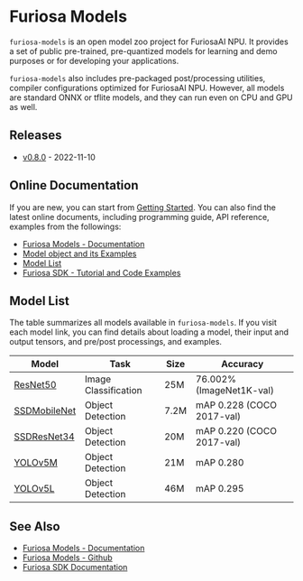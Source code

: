Furiosa Models
======================
`furiosa-models` is an open model zoo project for FuriosaAI NPU. 
It provides a set of public pre-trained, pre-quantized models for learning and demo purposes or 
for developing your applications.

`furiosa-models` also includes pre-packaged post/processing utilities, compiler configurations optimized
for FuriosaAI NPU. However, all models are standard ONNX or tflite models, 
and they can run even on CPU and GPU as well.

## Releases
* [v0.8.0](https://furiosa-ai.github.io/furiosa-models/changelog/) - 2022-11-10

## Online Documentation
If you are new, you can start from [Getting Started](https://furiosa-ai.github.io/furiosa-models/latest/getting_started.md).
You can also find the latest online documents, 
including programming guide, API reference, examples from the followings:

* [Furiosa Models - Documentation](https://furiosa-ai.github.io/furiosa-models/latest/)
* [Model object and its Examples](https://furiosa-ai.github.io/furiosa-models/models_and_examples.md)
* [Model List](https://furiosa-ai.github.io/furiosa-models/latest/#model_list)
* [Furiosa SDK - Tutorial and Code Examples](https://furiosa-ai.github.io/docs/latest/en/software/tutorials.html)


## <a name="model_list"></a>Model List
The table summarizes all models available in `furiosa-models`. If you visit each model link, 
you can find details about loading a model, their input and output tensors, and pre/post processings, and examples.

| Model                                   | Task                 | Size | Accuracy                  |
|-----------------------------------------| -------------------- | ---- |---------------------------|
| [ResNet50](models/resnet50_v1.5.md)     | Image Classification | 25M  | 76.002% (ImageNet1K-val)  |
| [SSDMobileNet](models/ssd_mobilenet.md) | Object Detection     | 7.2M | mAP 0.228 (COCO 2017-val) |
| [SSDResNet34](models/ssd_resnet34.md)   | Object Detection     | 20M  | mAP 0.220 (COCO 2017-val) |
| [YOLOv5M](models/yolov5m.md)            | Object Detection     | 21M  | mAP 0.280                 |
| [YOLOv5L](models/yolov5l.md)            | Object Detection     | 46M  | mAP 0.295                 |

## See Also
* [Furiosa Models - Documentation](https://furiosa-ai.github.io/furiosa-models/latest/)
* [Furiosa Models - Github](https://github.com/furiosa-ai/furiosa-models)
* [Furiosa SDK Documentation](https://furiosa-ai.github.io/docs/latest/en/)